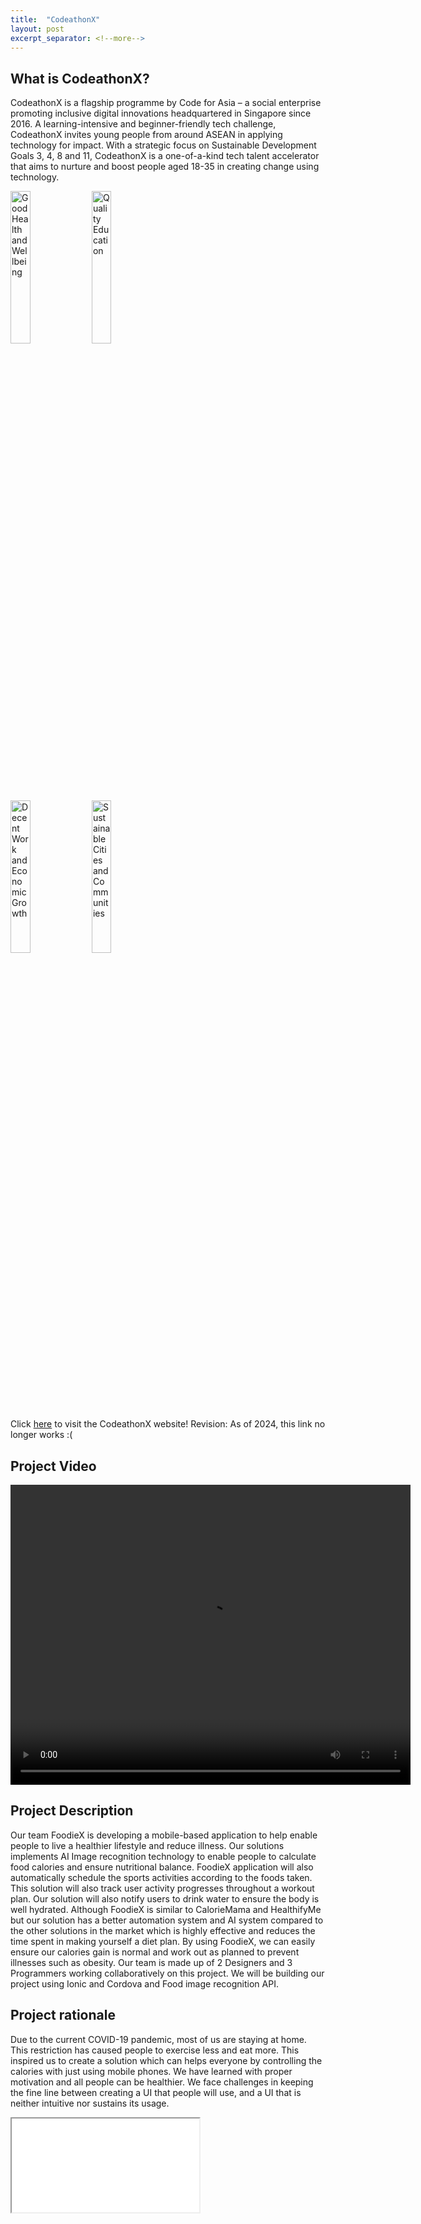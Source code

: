 ```yaml
---
title:  "CodeathonX"
layout: post
excerpt_separator: <!--more-->
---
```

## What is CodeathonX?
CodeathonX is a flagship programme by Code for Asia – a social enterprise promoting inclusive digital innovations headquartered in Singapore since 2016. A learning-intensive and beginner-friendly tech challenge, CodeathonX invites young people from around ASEAN in applying technology for impact. With a strategic focus on Sustainable Development Goals 3, 4, 8 and 11, CodeathonX is a one-of-a-kind tech talent accelerator that aims to nurture and boost people aged 18-35 in creating change using technology.

<div class=row>
  <div class=column>
    <img src="https://sdgs.un.org/sites/default/files/goals/E_SDG_Icons-03.jpg" alt="Good Health and Wellbeing" title="SDG 3 logo" width="25%"/>
    <img src="https://sdgs.un.org/sites/default/files/goals/E_SDG_Icons-04.jpg" alt="Quality Education" title="SDG 4 logo" width="25%"/>
  </div>
</div>
<div class=row>
  <div class=column>
    <img src="https://sdgs.un.org/sites/default/files/goals/E_SDG_Icons-08.jpg" alt="Decent Work and Economic Growth" title="SDG 8 logo" width="25%"/>
    <img src="https://sdgs.un.org/sites/default/files/goals/E_SDG_Icons-11.jpg" alt="Sustainable Cities and Communities" title="SDG 11 logo" width="25%"/>
  </div>
</div>

<!--more-->

Click <a href="https://www.codefor.asia/codeathonx-2021/">here</a> to visit the CodeathonX website! Revision: As of 2024, this link no longer works :(

## Project Video
<video width="640" height="480" controls>
  <source src="/assets/FoodieX.mp4" type="video/mp4">
  Your browser does not support the video tag.
</video>

## Project Description
Our team FoodieX is developing a mobile-based application to help enable people to live a healthier lifestyle and reduce illness. 
Our solutions implements AI Image recognition technology to enable people to calculate food calories and ensure nutritional balance. FoodieX application will also automatically schedule the sports activities according to the foods taken. This solution will also track user activity progresses throughout a workout plan. Our solution will also notify users to drink water to ensure the body is well hydrated. Although FoodieX is similar to CalorieMama and HealthifyMe but our solution has a better automation system and AI system compared to the other solutions in the market which is highly effective and reduces the time spent in making yourself a diet plan. By using FoodieX, we can easily ensure our calories gain is normal and work out as planned to prevent illnesses such as obesity. Our team is made up of 2 Designers and 3 Programmers working collaboratively on this project. We will be building our project using Ionic and Cordova and Food image recognition API.

## Project rationale
Due to the current COVID-19 pandemic, most of us are staying at home. This restriction has caused people to exercise less and eat more. This inspired us to create a solution which can helps everyone by controlling the calories with just using mobile phones. We have learned with proper motivation and all people can be healthier. We face challenges in keeping the fine line between creating a UI that people will use, and a UI that is neither intuitive nor sustains its usage.

<iframe src="/assets/codeathonCert.pdf" style=width:"100%">
    <p>Your browser does not support iframes.</p>
</iframe>

